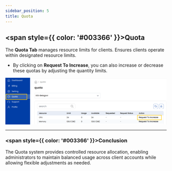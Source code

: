 ```yaml
---
sidebar_position: 5
title: Quota
---
```


## <span style={{ color: '#003366' }}>Quota</span>

The **Quota Tab** manages resource limits for clients. Ensures clients operate within designated resource limits. 

- By clicking on **Request To Increase**, you can also increase or decrease these quotas by adjusting the quantity limits.

![Quota Management](images/quota.png)

----------

### <span style={{ color: '#003366' }}>Conclusion</span>
The Quota system provides controlled resource allocation, enabling administrators to maintain balanced usage across client accounts while allowing flexible adjustments as needed.
